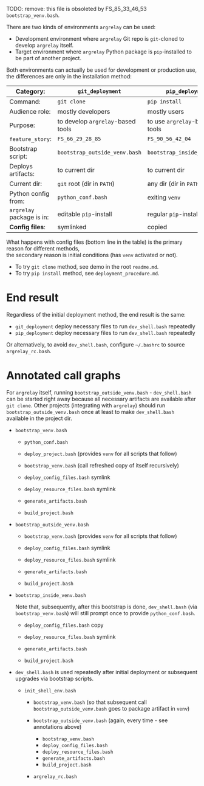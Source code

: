 
TODO: remove: this file is obsoleted by FS_85_33_46_53 `bootstrap_venv.bash`.

There are two kinds of environments `argrelay` can be used:

*   Development environment where `argrelay` Git repo is `git`-cloned to develop `argrelay` itself.
*   Target environment where `argrelay` Python package is `pip`-installed to be part of another project.

Both environments can actually be used for development or production use,
the differences are only in the installation method:

| Category:                 | `git_deployment`                  | `pip_deployment`              |
|---------------------------|-----------------------------------|-------------------------------|
| Command:                  | `git clone`                       | `pip install`                 |
| Audience role:            | mostly developers                 | mostly users                  |
| Purpose:                  | to develop `argrelay`-based tools | to use `argrelay`-based tools |
| `feature_story`:          | `FS_66_29_28_85`                  | `FS_90_56_42_04`              |
| Bootstrap script:         | `bootstrap_outside_venv.bash`     | `bootstrap_inside_venv.bash`  |
| Deploys artifacts:        | to current dir                    | to current dir                |
| Current dir:              | `git` root (dir in `PATH`)        | any dir (dir in `PATH`)       |
| Python config from:       | `python_conf.bash`                | exiting `venv`                |
| `argrelay` package is in: | editable `pip`-install            | regular `pip`-install         |
| **Config files**:         | symlinked                         | copied                        |

What happens with config files (bottom line in the table) is the primary reason for different methods,<br/>
the secondary reason is initial conditions (has `venv` activated or not).

*   To try `git clone` method, see demo in the root `readme.md`.
*   To try `pip install` method, see `deployment_procedure.md`.

# End result

Regardless of the initial deployment method, the end result is the same:
*   `git_deployment` deploy necessary files to run `dev_shell.bash` repeatedly
*   `pip_deployment` deploy necessary files to run `dev_shell.bash` repeatedly

Or alternatively, to avoid `dev_shell.bash`, configure `~/.bashrc` to source `argrelay_rc.bash`.

# Annotated call graphs

For `argrelay` itself, running `bootstrap_outside_venv.bash` - `dev_shell.bash` can be started right away
because all necessary artifacts are available after `git clone`.
Other projects (integrating with `argrelay`) should run `bootstrap_outside_venv.bash` once at least to make
`dev_shell.bash` available in the project dir.

*   `bootstrap_venv.bash`

    *   `python_conf.bash`

    *   `deploy_project.bash` (provides `venv` for all scripts that follow)

    *   `bootstrap_venv.bash` (call refreshed copy of itself recursively)

    *   `deploy_config_files.bash` symlink

    *   `deploy_resource_files.bash` symlink

    *   `generate_artifacts.bash`

    *   `build_project.bash`

*   `bootstrap_outside_venv.bash`

    *   `bootstrap_venv.bash` (provides `venv` for all scripts that follow)

    *   `deploy_config_files.bash` symlink

    *   `deploy_resource_files.bash` symlink

    *   `generate_artifacts.bash`

    *   `build_project.bash`

*   `bootstrap_inside_venv.bash`

    Note that, subsequently, after this bootstrap is done,
    `dev_shell.bash` (via `bootstrap_venv.bash`) will still prompt once to provide `python_conf.bash`.

    *   `deploy_config_files.bash` copy

    *   `deploy_resource_files.bash` symlink

    *   `generate_artifacts.bash`

    *   `build_project.bash`

*   `dev_shell.bash` is used repeatedly after initial deployment or subsequent upgrades via bootstrap scripts.

    *   `init_shell_env.bash`

        *   `bootstrap_venv.bash`
            (so that subsequent call `bootstrap_outside_venv.bash` goes to package artifact in `venv`)

        *   `bootstrap_outside_venv.bash` (again, every time - see annotations above)
            *   `bootstrap_venv.bash`
            *   `deploy_config_files.bash`
            *   `deploy_resource_files.bash`
            *   `generate_artifacts.bash`
            *   `build_project.bash`

        *   `argrelay_rc.bash`
